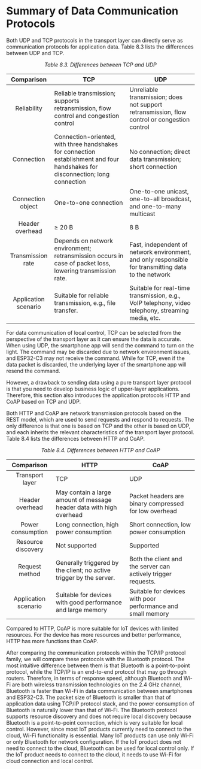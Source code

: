 # Summary of Data Communication Protocols

Both UDP and TCP protocols in the transport layer can directly serve as communication protocols for application data. Table 8.3 lists the differences between UDP and TCP.

<p align="center"><i>Table 8.3. Differences between TCP and UDP</i></p>

|Comparison|TCP|UDP|
|:--------:|---|---|
|Reliability|Reliable transmission; supports retransmission, flow control and congestion control|Unreliable transmission; does not support retransmission, flow control or congestion control|
|Connection|Connection-oriented, with three handshakes for connection establishment and four handshakes for disconnection; long connection|No connection; direct data transmission; short connection|
|Connection object|One-to-one connection|One-to-one unicast, one-to-all broadcast, and one-to-many multicast|
|Header overhead|&geq; 20 B|8 B|
|Transmission rate|Depends on network environment; retransmission occurs in case of packet loss, lowering transmission rate.|Fast, independent of network environment, and only responsible for transmitting data to the network|
|Application scenario|Suitable for reliable transmission, e.g., file transfer.|Suitable for real-time transmission, e.g., VoIP telephony, video telephony, streaming media, etc.|

For data communication of local control, TCP can be selected from the
perspective of the transport layer as it can ensure the data is
accurate. When using UDP, the smartphone app will send the command to
turn on the light. The command may be discarded due to network
environment issues, and ESP32-C3 may not receive the command. While for
TCP, even if the data packet is discarded, the underlying layer of the
smartphone app will resend the command.

However, a drawback to sending data using a pure transport layer
protocol is that you need to develop business logic of upper-layer
applications. Therefore, this section also introduces the application
protocols HTTP and CoAP based on TCP and UDP.

Both HTTP and CoAP are network transmission protocols based on the REST
model, which are used to send requests and respond to requests. The only
difference is that one is based on TCP and the other is based on UDP,
and each inherits the relevant characteristics of the transport layer
protocol. Table 8.4 lists the differences between HTTP and CoAP.

<p align="center"><i>Table 8.4. Differences between HTTP and CoAP</i></p>

|Comparison|HTTP|CoAP|
|:--------:|----|----|
|Transport layer|TCP|UDP|
|Header overhead|May contain a large amount of message header data with high overhead|Packet headers are binary compressed for low overhead|
|Power consumption|Long connection, high power consumption|Short connection, low power consumption|
|Resource discovery|Not supported|Supported|
|Request method|Generally triggered by the client; no active trigger by the server.|Both the client and the server can actively trigger requests.|
|Application scenario|Suitable for devices with good performance and large memory|Suitable for devices with poor performance and small memory|

Compared to HTTP, CoAP is more suitable for IoT devices with limited resources. For the device has more resources and better performance, HTTP has more functions than CoAP.

After comparing the communication protocols within the TCP/IP protocol family, we will compare these protocols with the Bluetooth protocol. The most intuitive difference between them is that Bluetooth is a point-to-point protocol, while the TCP/IP is an end-to-end protocol that may go through routers. Therefore, in terms of response speed, although Bluetooth and Wi-Fi are both wireless transmission technologies on the 2.4 GHz channel, Bluetooth is faster than Wi-Fi in data communication between smartphones and ESP32-C3. The packet size of Bluetooth is smaller than that of application data using TCP/IP protocol stack, and the power consumption of Bluetooth is naturally lower than that of Wi-Fi. The Bluetooth protocol supports resource discovery and does not require local discovery because Bluetooth is a point-to-point connection, which is very suitable for local control. However, since most IoT products currently need to connect to the cloud, Wi-Fi functionality is essential. Many IoT products can use only Wi-Fi or only Bluetooth for network configuration. If the IoT product does not need to connect to the cloud, Bluetooth can be used for local control only. If the IoT product needs to connect to the cloud, it needs to use Wi-Fi for cloud connection and local control.
